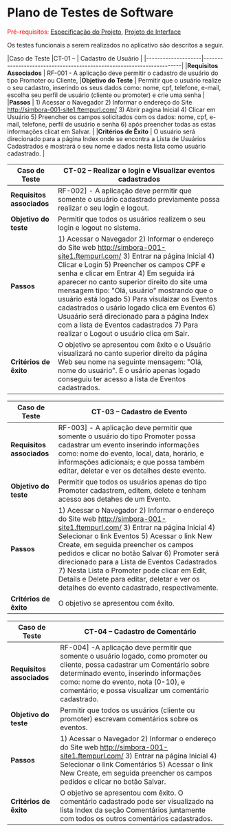 # Plano de Testes de Software

<span style="color:red">Pré-requisitos: <a href="2-Especificação do Projeto.md"> Especificação do Projeto</a></span>, <a href="3-Projeto de Interface.md"> Projeto de Interface</a>

Os testes funcionais a serem realizados no aplicativo são descritos a seguir. 



|Caso de Teste |CT-01 – | Cadastro de Usuário                                                                          |
|--------------------|----------------------------------------------------------------------|
|**Requisitos Associados** | RF-001 - A aplicação deve permitir o cadastro de usuário do tipo Promoter ou Cliente, 
|**Objetivo do Teste** | Permitir que o usuário realize o seu cadastro, inserindo os seus dados como: nome, cpf, telefone, e-mail, escolha seu perfil de usuário (cliente ou promoter) e crie uma senha  |
|**Passos** | 1) Acessar o Navegador  2) Informar o endereço do Site http://simbora-001-site1.ftempurl.com/  3) Abrir pagina Inicial 4) Clicar em Usuário 5) Preencher os campos solicitados com os dados: nome, cpf, e-mail, telefone, perfil de usuário e senha 6) após preencher todas as estas informações clicat em Salvar. |
|**Critérios de Êxito** | O usuário será direcionado para a página Index onde se encontra a Lista de Usuários Cadastrados e mostrará o seu nome e dados nesta lista como usuário cadastrado. |

| Caso de Teste               | CT-02 –  Realizar o login e Visualizar eventos cadastrados                              |
|-----------------------------|-----------------------------------------------------------------------------------|
|**Requisitos associados**      | RF-002]  - A aplicação deve permitir que somente o usuário cadastrado previamente possa realizar o seu login e logout.|
| **Objetivo do teste**           | Permitir que todos os usuários realizem o seu login e logout no sistema. | 
| **Passos**                      | 	1) Acessar o Navegador 2) Informar o endereço do Site web http://simbora-001-site1.ftempurl.com/ 3) Entrar na página Inicial 4) Clicar e Login  5) Preencher os campos CPF e senha e clicar em Entrar 4) Em seguida irá aparecer no canto superior direito do site uma mensagem tipo: "Olá, usuário" mostrando que o usuário está logado 5) Para visulaizar os Eventos cadastrados o usário logado clica em Eventos 6) Usuaário será direcionado para a página Index com a lista de Eventos cadastrados 7) Para realizar o Logout o usuário clica em Sair. |
| **Critérios de êxito**          | O objetivo se apresentou com êxito e o Usuário visualizará no canto superior direito da página Web seu nome na seguinte mensagem: "Olá, nome do usuário". E o usário apenas logado conseguiu ter acesso a lista de Eventos cadastrados. |
 
| Caso de Teste               | CT-03 –  Cadastro de Evento                              |
|-----------------------------|-----------------------------------------------------------------------------------|
|**Requisitos associados**      | RF-003]  - A aplicação deve permitir que somente o usuário do tipo Promoter possa cadastrar um evento inserindo informações como: nome do evento, local, data, horário, e informações adicionais; e que possa também editar, deletar e ver os detalhes deste evento.|
| **Objetivo do teste**           | Permitir que todos os usuários apenas do tipo Promoter cadastrem, editem, delete e tenham acesso aos detahes de um Evento. | 
| **Passos**                      | 	1) Acessar o Navegador 2) Informar o endereço do Site web  http://simbora-001-site1.ftempurl.com/ 3) Entrar na página Inicial 4) Selecionar o link Eventos  5) Acessar o link New Create, em seguida preencher os campos pedidos e clicar no botão Salvar 6) Promoter será direcionado para a Lista de Eventos Cadastrados 7) Nesta Lista o Promoter pode clicar em Edit, Details e Delete para editar, deletar e ver os detalhes do evento cadastrado, respectivamente. |
| **Critérios de êxito**          | O objetivo se apresentou com êxito.
  
| Caso de Teste               | CT-04 –  Cadastro de Comentário                              |
|-----------------------------|-----------------------------------------------------------------------------------|
|**Requisitos associados**      | RF-004]  -A aplicação deve permitir que somente o usuário logado, como promoter ou cliente, possa cadastrar um Comentário sobre determinado evento, inserindo informações como: nome do evento, nota (0-10), e comentário; e possa visualizar um comentário cadastrado.|
| **Objetivo do teste**           | Permitir que todos os usuários (cliente ou promoter) escrevam comentários sobre os eventos. | 
| **Passos**                      | 	1) Acessar o Navegador 2) Informar o endereço do Site web http://simbora-001-site1.ftempurl.com/ 3) Entrar na página Inicial 4) Selecionar o link Comentários  5) Acessar o link New Create, em seguida preencher os campos pedidos e clicar no botão Salvar. |
| **Critérios de êxito**          | O objetivo se apresentou com êxito. O comentário cadastrado pode ser visualizado na lista Index da seção Comentários juntamente com todos os outros comentários cadastrados.
